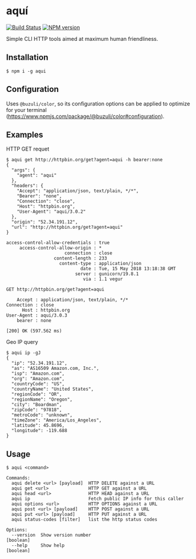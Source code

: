 # aquí

[![Build Status][travis-image]][travis-url]
[![NPM version][npm-image]][npm-url]

Simple CLI HTTP tools aimed at maximum human friendliness.

## Installation

```shell
$ npm i -g aqui
```

## Configuration

Uses `@buzuli/color`, so its configuration options can be applied to optimize for your terminal (https://www.npmjs.com/package/@buzuli/color#configuration).

## Examples

HTTP GET requet
 
```shell
$ aqui get http://httpbin.org/get?agent=aqui -h bearer:none
{
  "args": {
    "agent": "aqui"
  },
  "headers": {
    "Accept": "application/json, text/plain, */*",
    "Bearer": "none",
    "Connection": "close",
    "Host": "httpbin.org",
    "User-Agent": "aqui/3.0.2"
  },
  "origin": "52.34.191.12",
  "url": "http://httpbin.org/get?agent=aqui"
}

access-control-allow-credentials : true
     access-control-allow-origin : *
                      connection : close
                  content-length : 233
                    content-type : application/json
                            date : Tue, 15 May 2018 13:18:38 GMT
                          server : gunicorn/19.8.1
                             via : 1.1 vegur

GET http://httpbin.org/get?agent=aqui

    Accept : application/json, text/plain, */*
Connection : close
      Host : httpbin.org
User-Agent : aqui/3.0.3
    bearer : none

[200] OK (597.562 ms)
```

Geo IP query

```shell
$ aqui ip -gJ
{
  "ip": "52.34.191.12",
  "as": "AS16509 Amazon.com, Inc.",
  "isp": "Amazon.com",
  "org": "Amazon.com",
  "countryCode": "US",
  "countryName": "United States",
  "regionCode": "OR",
  "regionName": "Oregon",
  "city": "Boardman",
  "zipCode": "97818",
  "metroCode": "unknown",
  "timeZone": "America/Los_Angeles",
  "latitude": 45.8696,
  "longitude": -119.688
}
```

## Usage
```
$ aqui <command>

Commands:
  aqui delete <url> [payload]  HTTP DELETE against a URL
  aqui get <url>               HTTP GET against a URL
  aqui head <url>              HTTP HEAD against a URL
  aqui ip                      Fetch public IP info for this caller
  aqui options <url>           HTTP OPTIONS against a URL
  aqui post <url> [payload]    HTTP POST against a URL
  aqui put <url> [payload]     HTTP PUT against a URL
  aqui status-codes [filter]   list the http status codes

Options:
  --version  Show version number                                       [boolean]
  --help     Show help                                                 [boolean]
```

[travis-url]: https://travis-ci.org/joeledwards/node-aqui
[travis-image]: https://img.shields.io/travis/joeledwards/node-aqui/master.svg
[npm-url]: https://www.npmjs.com/package/aqui
[npm-image]: https://img.shields.io/npm/v/aqui.svg
